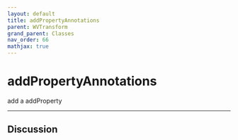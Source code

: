 ```yaml
---
layout: default
title: addPropertyAnnotations
parent: WVTransform
grand_parent: Classes
nav_order: 66
mathjax: true
---
```


#  addPropertyAnnotations

add a addProperty


---

## Discussion

  

